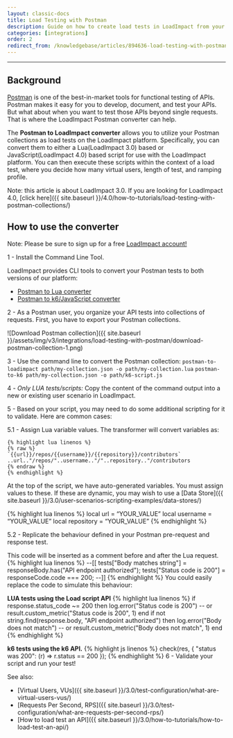 ```yaml
---
layout: classic-docs
title: Load Testing with Postman
description: Guide on how to create load tests in LoadImpact from your Postman collections
categories: [integrations]
order: 2
redirect_from: /knowledgebase/articles/894636-load-testing-with-postman
---
```


***

## Background

[Postman](https://www.getpostman.com/) is one of the best-in-market tools for functional testing of APIs. Postman makes it easy for you to develop, document, and test your APIs. But what about when you want to test those APIs beyond single requests. That is where the LoadImpact Postman converter can help.

The **Postman to LoadImpact converter** allows you to utilize your Postman collections as load tests on the LoadImpact platform. Specifically, you can convert them to either a Lua(LoadImpact 3.0) based or JavaScript(LoadImpact 4.0) based script for use with the LoadImpact platform. You can then execute these scripts within the context of a load test, where you decide how many virtual users, length of test, and ramping profile.

Note: this article is about LoadImpact 3.0. If you are looking for LoadImpact 4.0, [click here]({{ site.baseurl }}/4.0/how-to-tutorials/load-testing-with-postman-collections/)

## How to use the converter

Note: Please be sure to sign up for a free [LoadImpact account!](https://app.loadimpact.com/account/register)


1 - Install the Command Line Tool.

  LoadImpact provides CLI tools to convert your Postman tests to both versions of our platform:

  - [Postman to Lua converter](https://github.com/loadimpact/postman-to-loadimpact#installation-and-usage)
  - [Postman to k6/JavaScript converter](https://github.com/loadimpact/postman-to-k6#installation-and-usage)


2 - As a Postman user, you organize your API tests into collections of requests. First, you have to export your Postman collections.

  ![Download Postman collection]({{ site.baseurl }}/assets/img/v3/integrations/load-testing-with-postman/download-postman-collection-1.png)


3 - Use the command line to convert the Postman collection:
  `postman-to-loadimpact path/my-collection.json -o path/my-collection.lua`
  `postman-to-k6 path/my-collection.json -o path/k6-script.js`

4 - _Only LUA tests/scripts:_ Copy the content of the command output into a new or existing user scenario in LoadImpact.

5 - Based on your script, you may need to do some additional scripting for it to validate. Here are common cases:

  5.1  -  Assign Lua variable values.
    The transformer will convert variables as:

    {% highlight lua linenos %}
    {% raw %}
    `{{url}}/repos/{{username}}/{{repository}}/contributors`
    ..url.."/repos/"..username.."/"..repository.."/contributors
    {% endraw %}
    {% endhighlight %}


  At the top of the script, we have auto-generated variables. You must assign values to these. If these are dynamic, you may wish to use a [Data Store]({{ site.baseurl }}/3.0/user-scenarios-scripting-examples/data-stores/)

  {% highlight lua linenos %}
      local url = “YOUR_VALUE”
      local username = “YOUR_VALUE”
      local repository = “YOUR_VALUE”
  {% endhighlight %}

  5.2  -  Replicate the behaviour defined in your Postman pre-request and response test.

  This code will be inserted as a comment before and after the Lua request.
  {% highlight lua linenos %}
      --[[
      tests["Body matches string"] = responseBody.has("API endpoint authorized");
      tests["Status code is 200"] = responseCode.code === 200;
      --]]
  {% endhighlight %}
  You could easily replace the code to simulate this behaviour:


  **LUA tests using the Load script API**
  {% highlight lua linenos %}
      if response.status_code ~= 200 then
        log.error("Status code is 200")
         -- or
        result.custom_metric("Status code is 200", 1)
      end
      if not string.find(response.body, "API endpoint authorized") then
        log.error("Body does not match")
        -- or
        result.custom_metric("Body does not match", 1)
      end
  {% endhighlight %}

  **k6 tests using the k6 API.**
  {% highlight js linenos %}
      check(res, {
        "status was 200": (r) => r.status == 200
      });
  {% endhighlight %}
6 - Validate your script and run your test!



See also:
- [Virtual Users, VUs]({{ site.baseurl }}/3.0/test-configuration/what-are-virtual-users-vus/)
- [Requests Per Second, RPS]({{ site.baseurl }}/3.0/test-configuration/what-are-requests-per-second-rps/)
- [How to load test an API]({{ site.baseurl }}/3.0/how-to-tutorials/how-to-load-test-an-api/)
